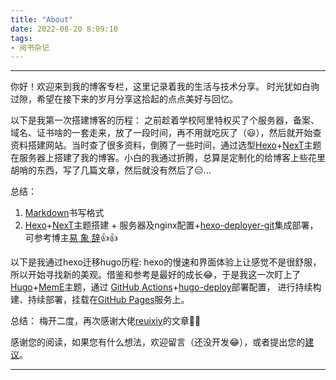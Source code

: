 ```yaml
---
title: "About"
date: 2022-08-20 8:09:10
tags: 
- 阅书杂记
---
```

---

你好！欢迎来到我的博客专栏，这里记录着我的生活与技术分享。 时光犹如白驹过隙，希望在接下来的岁月分享这拾起的点点美好与回忆。

以下是我第一次搭建博客的历程：
    之前趁着学校阿里特权买了个服务器，备案、域名、证书啥的一套走来，放了一段时间，再不用就吃灰了（😃），然后就开始查资料搭建网站。当时查了很多资料，倒腾了一些时间，通过选型[Hexo](https://hexo.io/)+[NexT](https://github.com/theme-next/hexo-theme-next)主题在服务器上搭建了我的博客。小白的我通过折腾，总算是定制化的给博客上些花里胡哨的东西，写了几篇文章，然后就没有然后了😑...

总结：
1. [Markdown](https://markdown.com.cn/)书写格式
2. [Hexo](https://hexo.io/)+[NexT](https://github.com/theme-next/hexo-theme-next)主题搭建 + 服务器及nginx配置+[hexo-deployer-git](https://github.com/hexojs/hexo-deployer-git)集成部署，可参考博主[易 象 辞](https://io-oi.me/tech/hexo-next-optimization/)👍👍 


以下是我通过hexo迁移hugo历程:
    hexo的慢速和界面体验上让感觉不是很舒服，所以开始寻找新的美观。借鉴和参考是最好的成长😂，于是我这一次盯上了[Hugo](https://gohugo.io/)+[MemE](https://github.com/reuixiy/hugo-theme-meme)主题，通过 [GitHub Actions](https://github.com/Luckyre/lucklyrsBlog/actions)+[hugo-deploy](https://github.com/reuixiy/hugo-deploy)部署配置， 进行持续构建、持续部署，挂载在[GitHub Pages](https://pages.github.com/)服务上。

总结：
 梅开二度，再次感谢大佬[reuixiy](https://io-oi.me/)的文章🍻🍻

感谢您的阅读，如果您有什么想法，欢迎留言（还没开发😂），或者提出您的[建议](https://github.com/Luckyre)。

---